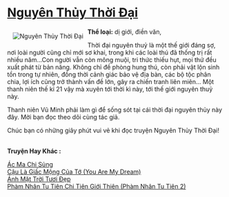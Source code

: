 <a href="https://utruyen.com/nguyen-thuy-thoi-dai/22222/" title="Nguyên Thủy Thời Đại"><h1>Nguyên Thủy Thời Đại</h1></a><div style="display:table"><img align="right" style="float: left; padding: 10px;" src="https://utruyen.com/images/story/200x260/nguyen-thuy-thoi-dai-1574221120.jpg" alt="Nguyên Thủy Thời Đại"><b>Thể loại:</b> dị giới, điền văn,<p></p>Thời đại nguyên thuỷ là một thế giới đáng sợ, nơi loài người cũng chỉ mới sơ khai, trong khi các loài thú đã thống trị rất nhiều năm...Con người vẫn còn mông muội, tri thức thiếu hụt, mọi thứ đều xuất phát từ bản năng. Không chỉ đề phòng hung thú, còn phải vật lộn sinh tồn trong tự nhiên, đồng thời cảnh giác bảo vệ địa bàn, các bộ tộc phân chia, lợi ích cũng trở thành vấn đề lớn, gây ra chiến tranh liên miên... Một thanh niên thế kỉ 21 vậy mà xuyên tới thời kì này, tới thế giới nguyên thuỷ này.<p></p>Thanh niên Vũ Minh phải làm gì để sống sót tại cái thời đại nguyên thủy này đây. Mời bạn đọc theo dõi cùng tác giả.<p></p>Chúc bạn có những giây phút vui vẻ khi đọc truyện Nguyên Thủy Thời Đại!</div><p><br><b>Truyện Hay Khác :</b></p><a href="https://utruyen.com/ac-ma-chi-sung/748/" alt="Ác Ma Chi Sủng">Ác Ma Chi Sủng</a><br/><a href="https://dammyh.wordpress.com/2019/11/07/cau-la-giac-mong-cua-to-you-are-my-dream/" alt="Cậu Là Giấc Mộng Của Tớ (You Are My Dream)">Cậu Là Giấc Mộng Của Tớ (You Are My Dream)</a><br/><a href="https://www.wattpad.com/story/204946308-%C3%A1nh-m%E1%BA%B7t-tr%E1%BB%9Di-t%C6%B0%C6%A1i-%C4%91%E1%BA%B9p" alt="Ánh Mặt Trời Tươi Đẹp">Ánh Mặt Trời Tươi Đẹp</a><br/><a href="https://github.com/quanluxury/ngontinhhot/tree/master/truyenhay/17517/" alt="Phàm Nhân Tu Tiên Chi Tiên Giới Thiên (Phàm Nhân Tu Tiên 2)">Phàm Nhân Tu Tiên Chi Tiên Giới Thiên (Phàm Nhân Tu Tiên 2)</a><br/>